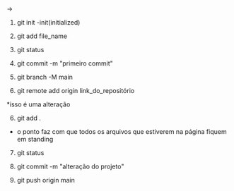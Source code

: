 ->

 1. git init
 -init(initialized) 

 2. git add file_name

 3. git status

 4. git commit -m "primeiro commit" 

 5. git branch -M main 

 6. git remote add origin link_do_repositório

 *isso é uma alteração

 6. git add .
 - o ponto faz com que todos os arquivos que estiverem na página fiquem em standing

 7. git status

 8. git commit -m "alteração do projeto"

 9. git push origin main

 